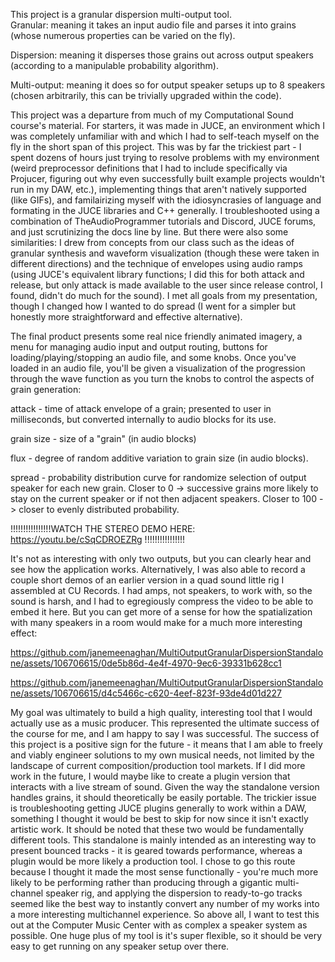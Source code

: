 This project is a granular dispersion multi-output tool.  
Granular: meaning it takes an input audio file and parses it into grains (whose numerous properties can be varied on the fly). 

Dispersion: meaning it disperses those grains out across output speakers (according to a manipulable probability algorithm). 

Multi-output: meaning it does so for output speaker setups up to 8 speakers (chosen arbitrarily, this can be trivially upgraded within the code). 

This project was a departure from much of my Computational Sound course's material. For starters, it was made in JUCE, an environment which I was completely unfamiliar with and which I had to self-teach myself on the fly in the short span of this project. This was by far the trickiest part - I spent dozens of hours just trying to resolve problems with my environment (weird preprocessor definitions that I had to include specifically via Projucer, figuring out why even successfully built example projects wouldn't run in my DAW, etc.), implementing things that aren't natively supported (like GIFs), and familairizing myself with the idiosyncrasies of language and formating in the JUCE libraries and C++ generally. I troubleshooted using a combination of TheAudioProgrammer tutorials and Discord, JUCE forums, and  just scrutinizing the docs line by line. But there were also some similarities: I drew from concepts from our class such as the ideas of granular synthesis and waveform visualization (though these were taken in different directions) and the technique of envelopes using audio ramps (using JUCE's equivalent library functions; I did this for both attack and release, but only attack is made available to the user since release control, I found, didn't do much for the sound). I met all goals from my presentation, though I changed how I wanted to do spread (I went for a simpler but honestly more straightforward and effective alternative).

The final product presents some real nice friendly animated imagery, a menu for managing audio input and output routing, buttons for loading/playing/stopping an audio file, and some knobs. Once you've loaded in an audio file, you'll be given a visualization of the progression through the wave function as you turn the knobs to control the aspects of grain generation:

attack - time of attack envelope of a grain; presented to user in milliseconds, but converted internally to audio blocks for its use.

grain size - size of a "grain" (in audio blocks)

flux - degree of random additive variation to grain size (in audio blocks).

spread - probability distribution curve for randomize selection of output speaker for each new grain. Closer to 0 -> successive grains more likely to stay on the current speaker or if not then adjacent speakers. Closer to 100 -> closer to evenly distributed probability.

!!!!!!!!!!!!!!!!WATCH THE STEREO DEMO HERE:
https://youtu.be/cSqCDROEZRg
!!!!!!!!!!!!!!!!

It's not as interesting with only two outputs, but you can clearly hear and see how the application works.
Alternatively, I was also able to record a couple short demos of an earlier version in a quad sound little rig I assembled at CU Records. I had amps, not speakers, to work with, so the sound is harsh, and I had to egregiously compress the video to be able to embed it here. But you can get more of a sense for how the spatialization with many speakers in a room would make for a much more interesting effect:

https://github.com/janemeenaghan/MultiOutputGranularDispersionStandalone/assets/106706615/0de5b86d-4e4f-4970-9ec6-39331b628cc1

https://github.com/janemeenaghan/MultiOutputGranularDispersionStandalone/assets/106706615/d4c5466c-c620-4eef-823f-93de4d01d227



My goal was ultimately to build a high quality, interesting tool that I would actually use as a music producer. This represented the ultimate success of the course for me, and I am happy to say I was successful. The success of this project is a positive sign for the future - it means that I am able to freely and viably engineer solutions to my own musical needs, not limited by the landscape of current composition/production tool markets. If I did more work in the future, I would maybe like to create a plugin version that interacts with a live stream of sound. Given the way the standalone version handles grains, it should theoretically be easily portable. The trickier issue is troubleshooting getting JUCE plugins generally to work within a DAW, something I thought it would be best to skip for now since it isn't exactly artistic work. It should be noted that these two would be fundamentally different tools. This standalone is mainly intended as an interesting way to present bounced tracks - it is geared towards performance, whereas a plugin would be more likely a production tool. I chose to go this route because I thought it made the most sense functionally - you're much more likely to be performing rather than producing through a gigantic multi-channel speaker rig, and applying the dispersion to ready-to-go tracks seemed like the best way to instantly convert any number of my works into a more interesting multichannel experience. So above all, I want to test this out at the Computer Music Center with as complex a speaker system as possible. One huge plus of my tool is it's super flexible, so it should be very easy to get running on any speaker setup over there.


